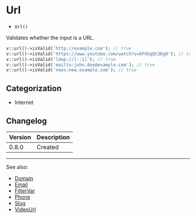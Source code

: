 # Url

- `Url()`

Validates whether the input is a URL.

```php
v::url()->isValid('http://example.com'); // true
v::url()->isValid('https://www.youtube.com/watch?v=6FOUqQt3Kg0'); // true
v::url()->isValid('ldap://[::1]'); // true
v::url()->isValid('mailto:john.doe@example.com'); // true
v::url()->isValid('news:new.example.com'); // true
```

## Categorization

- Internet

## Changelog

Version | Description
--------|-------------
  0.8.0 | Created

***
See also:

- [Domain](Domain.md)
- [Email](Email.md)
- [FilterVar](FilterVar.md)
- [Phone](Phone.md)
- [Slug](Slug.md)
- [VideoUrl](VideoUrl.md)
